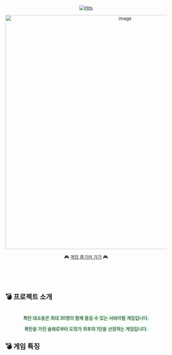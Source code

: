<div align=center>
  
[![Hits](https://hits.seeyoufarm.com/api/count/incr/badge.svg?url=https%3A%2F%2Fgithub.com%2Fmini-game-world&count_bg=%2379C83D&title_bg=%23555555&icon=&icon_color=%23E7E7E7&title=hits&edge_flat=false)](https://hits.seeyoufarm.com)

<img width="732" alt="image" src="https://github.com/user-attachments/assets/e13b1eaf-e861-46da-85e9-7ad3b08ef1cd">


🎮  [게임 즐기러 가기](https://mini-game-world.com/)   🎮 

</div>

<br>
<br>
<br>

## 💣 프로젝트 소개

<div align=center>
<br>
<span style="background-color: #DCFFE4"> 폭탄 대소동은 최대 30명이 함께 즐길 수 있는 서바이벌 게임입니다.  </span>  
  
<span style="background-color: #DCFFE4"> 폭탄을 가진 술래로부터 도망가 최후의 1인을 선정하는 게임입니다.   </span>
</div>


## 💣 게임 특징
